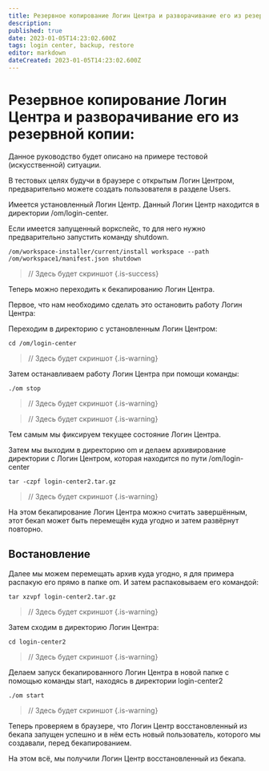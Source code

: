 ```yaml
---
title: Резервное копирование Логин Центра и разворачивание его из резервной копии
description: 
published: true
date: 2023-01-05T14:23:02.600Z
tags: login center, backup, restore
editor: markdown
dateCreated: 2023-01-05T14:23:02.600Z
---
```


# Резервное копирование Логин Центра и разворачивание его из резервной копии:

Данное руководство будет описано на примере тестовой (искусственной) ситуации.

В тестовых целях будучи в браузере с открытым Логин Центром, предварительно можете создать пользователя в разделе 
Users.

Имеется установленный Логин Центр. Данный Логин Центр находится в директории /om/login-center.

Если имеется запущенный воркспейс, то для него нужно предварительно запустить команду shutdown.

`/om/workspace-installer/current/install workspace --path /om/workspace1/manifest.json shutdown`

> // Здесь будет скриншот
{.is-success}


Теперь можно переходить к бекапированию Логин Центра.

Первое, что нам необходимо сделать это остановить работу Логин Центра:

Переходим в директорию с установленным Логин Центром:

`cd /om/login-center`

> // Здесь будет скриншот
{.is-warning}


Затем останавливаем работу Логин Центра при помощи команды:

`./om stop`

> // Здесь будет скриншот
{.is-warning}


> // Здесь будет скриншот
{.is-warning}


Тем самым мы фиксируем текущее состояние Логин Центра.

Затем мы выходим в директорию om и делаем архивирование директории с Логин Центром, которая находится по пути 
/om/login-center

`tar -czpf login-center2.tar.gz`

> // Здесь будет скриншот
{.is-warning}


На этом бекапирование Логин Центра можно считать завершённым, этот бекап может быть перемещён куда угодно и затем 
развёрнут повторно.

## Востановление

Далее мы можем перемещать архив куда угодно, я для примера распакую его прямо в папке om. И затем распаковываем его 
командой:

`tar xzvpf login-center2.tar.gz`

> // Здесь будет скриншот
{.is-warning}


Затем сходим в директорию Логин Центра:

`cd login-center2`

> // Здесь будет скриншот
{.is-warning}


Делаем запуск бекапированного Логин Центра в новой папке с помощью команды start, находясь в директории login-center2

`./om start`

> // Здесь будет скриншот
{.is-warning}


Теперь проверяем в браузере, что Логин Центр восстановленный из бекапа запущен успешно и в нём есть новый пользователь, 
которого мы создавали, перед бекапированием.

На этом всё, мы получили Логин Центр восстановленный из бекапа.
